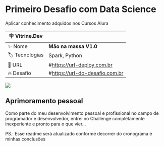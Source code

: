 # Primeiro Desafio com Data Science

Aplicar conhecimento adquidos nos Cursos Alura

| :placard: Vitrine.Dev |     |
| -------------  | --- |
| :sparkles: Nome        | **Mão na massa V1.0**
| :label: Tecnologias | Spark, Python
| :rocket: URL         | #https://url-deploy.com.br
| :fire: Desafio     | #https://url-do-desafio.com.br

<!-- Inserir imagem com a #vitrinedev ao final do link -->
![](https://lh3.googleusercontent.com/nqtuMSYbsgUxQMPnbp61-eU0QgJWYS14JYM2Yaz6yA_CfikJOJr7qQGOOVyxGyUtSGtBXwz5gQYg12946fKMym1S5EmG1Ovg93Sgm7lcZ3OP4vNZP2QjWVuczJHyGeGbunKs9dg33FimVHbAf2IG34trfzGaz2LnJWjoreD9Wonm3rDAvxJf0-3aRJZyf5j2rW0gZwCeCs7MljjqAQHvx2vP7hg3cmR_ZarL2F4dkvSkgMFixIM4HGKK1YF5PJ-YuW3yyIeAYUeBaOcK_LvaEpFeczSAATAOB6wXjg9J3K7A1QOcdakB8rcxe9dRdMNIFE1iaTuOAEpKpNHp0iUDHPvSI-rijtUu1HE86uDdGVH4uDUPLgHyQGY-fumpJ9pZb6tjOENpkmMqnKkjLfdklk6ctTdSFOxK-AVGDruZU4k6OGEjwuenLrnq1xDgK_aMocJACPdeWuvHMSMQL8ZcvmHUus2Fd3hcs9ex2rg-iOt23-Ly-mUW2kTQBOgt0-RP0y-FSn8bQxUHTY9JhOCdEhQ6fyVEHi8xEO8vuN5WXKGEBw-Bn9QkOf5ePRhFidUMSvPdeHk89sepELcPgxRuAXSglYEmFQGa5tLYETEBHsmq_djVYBHxkxqFqBtXMQqvxgyG-IuLibppwn7_xw1IAfD5WSA6qKi2h8sBk-S_E5VwgpJM86w_2xywZZem4SNKp4ikdfHLWrvjlksk95xz7sS0cuw1MqXqKMTAPssvIKqb63SRoA0glofoD3GkRIFl1n_cvM6yWQZ4t199NKft_bN5fsnqEBqN-0CsaHWyr3VnbjZ3w3RWlS3dOprZynGD9vMfmYaWWseWJ7rYq6TQvI3saRL5jU5Y-p87db3dy_8wAwlR04txo3In5aejeEoZUf4buOTioJO97zfisDjn8W9Wt57vCpWT1uNMuyR68VHadEPiDtB9rocxCT2vqVGVeYqgbMfnoZmkJMxANvLnHG280wv7460L-jK4nKG2ysXKWpMtHud2GxWof6d5ZJu1zm_6AA=w1200-h500-no?authuser=0?text=imagem+lindona+do+meu+projeto#vitrinedev)

## Aprimoramento pessoal

Como parte do meu desenvolvimento pessoal e profissional no campo de programador e desenvolvedor, entrei no Challenge completamente inexperiente e pronto para o que vier...


PS.: Esse readme será atualizado conforme decorrer do cronograma e minhas conclusões
